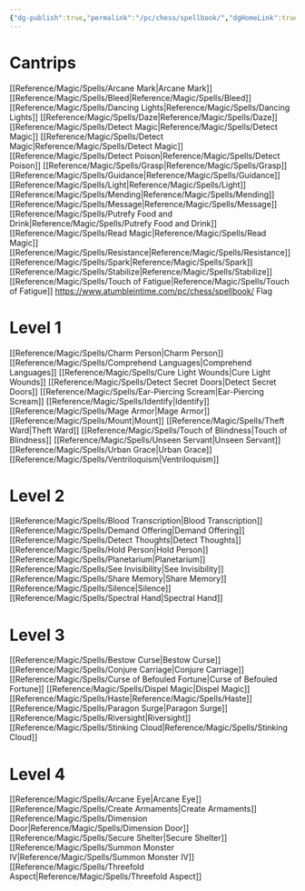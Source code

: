 ```yaml
---
{"dg-publish":true,"permalink":"/pc/chess/spellbook/","dgHomeLink":true,"dgPassFrontmatter":false}
---
```


# Cantrips
[[Reference/Magic/Spells/Arcane Mark|Arcane Mark]]
[[Reference/Magic/Spells/Bleed|Reference/Magic/Spells/Bleed]]
[[Reference/Magic/Spells/Dancing Lights|Reference/Magic/Spells/Dancing Lights]]
[[Reference/Magic/Spells/Daze|Reference/Magic/Spells/Daze]]
[[Reference/Magic/Spells/Detect Magic|Reference/Magic/Spells/Detect Magic]]
[[Reference/Magic/Spells/Detect Magic|Reference/Magic/Spells/Detect Magic]]
[[Reference/Magic/Spells/Detect Poison|Reference/Magic/Spells/Detect Poison]]
[[Reference/Magic/Spells/Grasp|Reference/Magic/Spells/Grasp]]
[[Reference/Magic/Spells/Guidance|Reference/Magic/Spells/Guidance]]
[[Reference/Magic/Spells/Light|Reference/Magic/Spells/Light]]
[[Reference/Magic/Spells/Mending|Reference/Magic/Spells/Mending]]
[[Reference/Magic/Spells/Message|Reference/Magic/Spells/Message]]
[[Reference/Magic/Spells/Putrefy Food and Drink|Reference/Magic/Spells/Putrefy Food and Drink]]
[[Reference/Magic/Spells/Read Magic|Reference/Magic/Spells/Read Magic]]
[[Reference/Magic/Spells/Resistance|Reference/Magic/Spells/Resistance]]
[[Reference/Magic/Spells/Spark|Reference/Magic/Spells/Spark]]
[[Reference/Magic/Spells/Stabilize|Reference/Magic/Spells/Stabilize]]
[[Reference/Magic/Spells/Touch of Fatigue|Reference/Magic/Spells/Touch of Fatigue]]
https://www.atumbleintime.com/pc/chess/spellbook/
Flag
# Level 1
[[Reference/Magic/Spells/Charm Person|Charm Person]]
[[Reference/Magic/Spells/Comprehend Languages|Comprehend Languages]]
[[Reference/Magic/Spells/Cure Light Wounds|Cure Light Wounds]]
[[Reference/Magic/Spells/Detect Secret Doors|Detect Secret Doors]]
[[Reference/Magic/Spells/Ear-Piercing Scream|Ear-Piercing Scream]]
[[Reference/Magic/Spells/Identify|Identify]]
[[Reference/Magic/Spells/Mage Armor|Mage Armor]]
[[Reference/Magic/Spells/Mount|Mount]]
[[Reference/Magic/Spells/Theft Ward|Theft Ward]]
[[Reference/Magic/Spells/Touch of Blindness|Touch of Blindness]]
[[Reference/Magic/Spells/Unseen Servant|Unseen Servant]]
[[Reference/Magic/Spells/Urban Grace|Urban Grace]]
[[Reference/Magic/Spells/Ventriloquism|Ventriloquism]]

# Level 2
[[Reference/Magic/Spells/Blood Transcription|Blood Transcription]]
[[Reference/Magic/Spells/Demand Offering|Demand Offering]]
[[Reference/Magic/Spells/Detect Thoughts|Detect Thoughts]]
[[Reference/Magic/Spells/Hold Person|Hold Person]]
[[Reference/Magic/Spells/Planetarium|Planetarium]]
[[Reference/Magic/Spells/See Invisibility|See Invisibility]]
[[Reference/Magic/Spells/Share Memory|Share Memory]]
[[Reference/Magic/Spells/Silence|Silence]]
[[Reference/Magic/Spells/Spectral Hand|Spectral Hand]]

# Level 3
[[Reference/Magic/Spells/Bestow Curse|Bestow Curse]]
[[Reference/Magic/Spells/Conjure Carriage|Conjure Carriage]]
[[Reference/Magic/Spells/Curse of Befouled Fortune|Curse of Befouled Fortune]]
[[Reference/Magic/Spells/Dispel Magic|Dispel Magic]] 
[[Reference/Magic/Spells/Haste|Reference/Magic/Spells/Haste]] 
[[Reference/Magic/Spells/Paragon Surge|Paragon Surge]]
[[Reference/Magic/Spells/Riversight|Riversight]]
[[Reference/Magic/Spells/Stinking Cloud|Reference/Magic/Spells/Stinking Cloud]]

# Level 4
[[Reference/Magic/Spells/Arcane Eye|Arcane Eye]]
[[Reference/Magic/Spells/Create Armaments|Create Armaments]]
[[Reference/Magic/Spells/Dimension Door|Reference/Magic/Spells/Dimension Door]]
[[Reference/Magic/Spells/Secure Shelter|Secure Shelter]]
[[Reference/Magic/Spells/Summon Monster IV|Reference/Magic/Spells/Summon Monster IV]]
[[Reference/Magic/Spells/Threefold Aspect|Reference/Magic/Spells/Threefold Aspect]]
